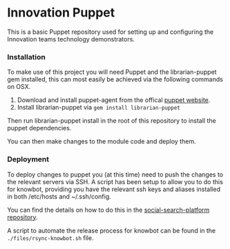 # Innovation Puppet

This is a basic Puppet repository used for setting up and configuring the Innovation teams technology demonstrators.

### Installation

To make use of this project you will need Puppet and the librarian-puppet gem installed, this can most easily be achieved via the following commands on OSX.

1. Download and install puppet-agent from the offical [puppet website](https://docs.puppet.com/puppet/latest/reference/install_osx.html).
2. Install librarian-puppet via ```gem install librarian-puppet```

Then run librarian-puppet install in the root of this repository to install the puppet dependencies.

You can then make changes to the module code and deploy them.

### Deployment

To deploy changes to puppet you (at this time) need to push the changes to the relevant servers via SSH.  A script has been setup to allow you to do this for knowbot, providing you have the relevant ssh keys and aliases installed in both /etc/hosts and ~/.ssh/config.

You can find the details on how to do this in the [social-search-platform repository](https://gitlab.itsshared.net/Innovation/social-search-platform).

A script to automate the release process for knowbot can be found in the ```./files/rsync-knowbot.sh``` file.
